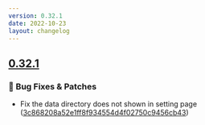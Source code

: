 ```yaml
---
version: 0.32.1
date: 2022-10-23
layout: changelog
---
```

## [0.32.1](#0.32.1)
### 🐛 Bug Fixes & Patches

- Fix the data directory does not shown in setting page ([3c868208a52e1ff8f934554d4f02750c9456cb43](https://github.com/Voxelum/x-minecraft-launcher/commit/3c868208a52e1ff8f934554d4f02750c9456cb43))